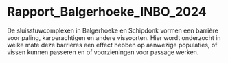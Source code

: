 # Rapport_Balgerhoeke_INBO_2024
De sluisstuwcomplexen in Balgerhoeke en Schipdonk vormen een barrière voor paling, karperachtigen en andere vissoorten. Hier wordt onderzocht in welke mate deze barrières een effect hebben op aanwezige populaties, of vissen kunnen passeren en of voorzieningen voor passage werken.  

